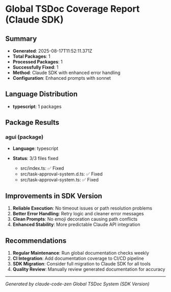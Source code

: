 # Global TSDoc Coverage Report (Claude SDK)

## Summary
- **Generated**: 2025-08-17T11:52:11.371Z
- **Total Packages**: 1
- **Processed Packages**: 1
- **Successfully Fixed**: 1
- **Method**: Claude SDK with enhanced error handling
- **Configuration**: Enhanced prompts with sonnet

## Language Distribution
- **typescript**: 1 packages

## Package Results

### agui (package)
- **Language**: typescript
- **Status**: 3/3 files fixed

  - src/index.ts: ✅ Fixed
  - src/task-approval-system.d.ts: ✅ Fixed
  - src/task-approval-system.ts: ✅ Fixed


## Improvements in SDK Version
1. **Reliable Execution**: No timeout issues or path resolution problems
2. **Better Error Handling**: Retry logic and cleaner error messages  
3. **Clean Prompts**: No emoji decoration causing path conflicts
4. **Enhanced Stability**: More predictable Claude API integration

## Recommendations
1. **Regular Maintenance**: Run global documentation checks weekly
2. **CI Integration**: Add documentation coverage to CI/CD pipeline
3. **SDK Migration**: Consider full migration to Claude SDK for all tools
4. **Quality Review**: Manually review generated documentation for accuracy

---
*Generated by claude-code-zen Global TSDoc System (SDK Version)*
